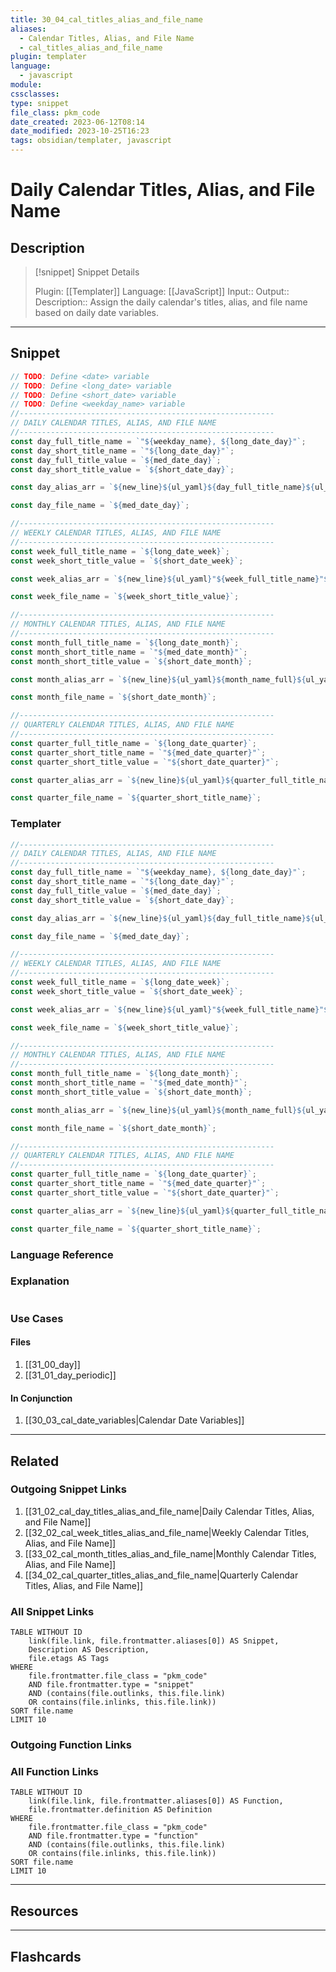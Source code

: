 ```yaml
---
title: 30_04_cal_titles_alias_and_file_name
aliases:
  - Calendar Titles, Alias, and File Name
  - cal_titles_alias_and_file_name
plugin: templater
language:
  - javascript
module:
cssclasses:
type: snippet
file_class: pkm_code
date_created: 2023-06-12T08:14
date_modified: 2023-10-25T16:23
tags: obsidian/templater, javascript
---
```

# Daily Calendar Titles, Alias, and File Name

## Description

> [!snippet] Snippet Details
>
> Plugin: [[Templater]]
> Language: [[JavaScript]]
> Input::
> Output::
> Description:: Assign the daily calendar's titles, alias, and file name based on daily date variables.

---

## Snippet

<!-- Add the full code including explanatory comments  -->

```javascript
// TODO: Define <date> variable
// TODO: Define <long_date> variable
// TODO: Define <short_date> variable
// TODO: Define <weekday_name> variable
//---------------------------------------------------------
// DAILY CALENDAR TITLES, ALIAS, AND FILE NAME
//---------------------------------------------------------
const day_full_title_name = `"${weekday_name}, ${long_date_day}"`;
const day_short_title_name = `"${long_date_day}"`;
const day_full_title_value = `${med_date_day}`;
const day_short_title_value = `${short_date_day}`;

const day_alias_arr = `${new_line}${ul_yaml}${day_full_title_name}${ul_yaml}${day_short_title_name}${new_line}${ul_yaml}${day_short_title_value}`;

const day_file_name = `${med_date_day}`;

//---------------------------------------------------------
// WEEKLY CALENDAR TITLES, ALIAS, AND FILE NAME
//---------------------------------------------------------
const week_full_title_name = `${long_date_week}`;
const week_short_title_value = `${short_date_week}`;

const week_alias_arr = `${new_line}${ul_yaml}"${week_full_title_name}"${ul_yaml}"${week_short_title_value}"`;

const week_file_name = `${week_short_title_value}`;

//---------------------------------------------------------
// MONTHLY CALENDAR TITLES, ALIAS, AND FILE NAME
//---------------------------------------------------------
const month_full_title_name = `${long_date_month}`;
const month_short_title_name = `"${med_date_month}"`;
const month_short_title_value = `${short_date_month}`;

const month_alias_arr = `${new_line}${ul_yaml}${month_name_full}${ul_yaml}${month_full_title_name}${new_line}${ul_yaml}${month_short_title_name}${ul_yaml}${month_short_title_value}`;

const month_file_name = `${short_date_month}`;

//---------------------------------------------------------
// QUARTERLY CALENDAR TITLES, ALIAS, AND FILE NAME
//---------------------------------------------------------
const quarter_full_title_name = `${long_date_quarter}`;
const quarter_short_title_name = `"${med_date_quarter}"`;
const quarter_short_title_value = `"${short_date_quarter}"`;

const quarter_alias_arr = `${new_line}${ul_yaml}${quarter_full_title_name}${ul_yaml}${quarter_short_title_name}${new_line}${ul_yaml}${quarter_short_title_value}`;

const quarter_file_name = `${quarter_short_title_name}`;
```

### Templater

<!-- Add the full code excluding explanatory comments  -->

```javascript
//---------------------------------------------------------
// DAILY CALENDAR TITLES, ALIAS, AND FILE NAME
//---------------------------------------------------------
const day_full_title_name = `"${weekday_name}, ${long_date_day}"`;
const day_short_title_name = `"${long_date_day}"`;
const day_full_title_value = `${med_date_day}`;
const day_short_title_value = `${short_date_day}`;

const day_alias_arr = `${new_line}${ul_yaml}${day_full_title_name}${ul_yaml}${day_short_title_name}${new_line}${ul_yaml}${day_short_title_value}`;

const day_file_name = `${med_date_day}`;

//---------------------------------------------------------
// WEEKLY CALENDAR TITLES, ALIAS, AND FILE NAME
//---------------------------------------------------------
const week_full_title_name = `${long_date_week}`;
const week_short_title_value = `${short_date_week}`;

const week_alias_arr = `${new_line}${ul_yaml}"${week_full_title_name}"${ul_yaml}"${week_short_title_value}"`;

const week_file_name = `${week_short_title_value}`;

//---------------------------------------------------------
// MONTHLY CALENDAR TITLES, ALIAS, AND FILE NAME
//---------------------------------------------------------
const month_full_title_name = `${long_date_month}`;
const month_short_title_name = `"${med_date_month}"`;
const month_short_title_value = `${short_date_month}`;

const month_alias_arr = `${new_line}${ul_yaml}${month_name_full}${ul_yaml}${month_full_title_name}${new_line}${ul_yaml}${month_short_title_name}${ul_yaml}${month_short_title_value}`;

const month_file_name = `${short_date_month}`;

//---------------------------------------------------------
// QUARTERLY CALENDAR TITLES, ALIAS, AND FILE NAME
//---------------------------------------------------------
const quarter_full_title_name = `${long_date_quarter}`;
const quarter_short_title_name = `"${med_date_quarter}"`;
const quarter_short_title_value = `"${short_date_quarter}"`;

const quarter_alias_arr = `${new_line}${ul_yaml}${quarter_full_title_name}${ul_yaml}${quarter_short_title_name}${new_line}${ul_yaml}${quarter_short_title_value}`;

const quarter_file_name = `${quarter_short_title_name}`;
```

### Language Reference

<!-- Recreate the code with links to files  -->

### Explanation

```javascript

```

### Use Cases

#### Files

<!-- Files containing the snippet  -->

1. [[31_00_day]]
2. [[31_01_day_periodic]]

#### In Conjunction

<!-- Snippets used together with this snippet  -->

1. [[30_03_cal_date_variables|Calendar Date Variables]]

---

## Related

### Outgoing Snippet Links

<!-- Link related snippet here -->

1. [[31_02_cal_day_titles_alias_and_file_name|Daily Calendar Titles, Alias, and File Name]]
2. [[32_02_cal_week_titles_alias_and_file_name|Weekly Calendar Titles, Alias, and File Name]]
3. [[33_02_cal_month_titles_alias_and_file_name|Monthly Calendar Titles, Alias, and File Name]]
4. [[34_02_cal_quarter_titles_alias_and_file_name|Quarterly Calendar Titles, Alias, and File Name]]

### All Snippet Links

<!-- Query limit 10  -->

```dataview
TABLE WITHOUT ID
	link(file.link, file.frontmatter.aliases[0]) AS Snippet,
	Description AS Description,
	file.etags AS Tags
WHERE
	file.frontmatter.file_class = "pkm_code"
	AND file.frontmatter.type = "snippet"
	AND (contains(file.outlinks, this.file.link)
	OR contains(file.inlinks, this.file.link))
SORT file.name
LIMIT 10
```

### Outgoing Function Links

<!-- Link related functions here -->

### All Function Links

<!-- Query limit 10  -->

```dataview
TABLE WITHOUT ID
	link(file.link, file.frontmatter.aliases[0]) AS Function,
	file.frontmatter.definition AS Definition
WHERE
	file.frontmatter.file_class = "pkm_code"
	AND file.frontmatter.type = "function"
	AND (contains(file.outlinks, this.file.link)
	OR contains(file.inlinks, this.file.link))
SORT file.name
LIMIT 10
```

---

## Resources

---

## Flashcards
